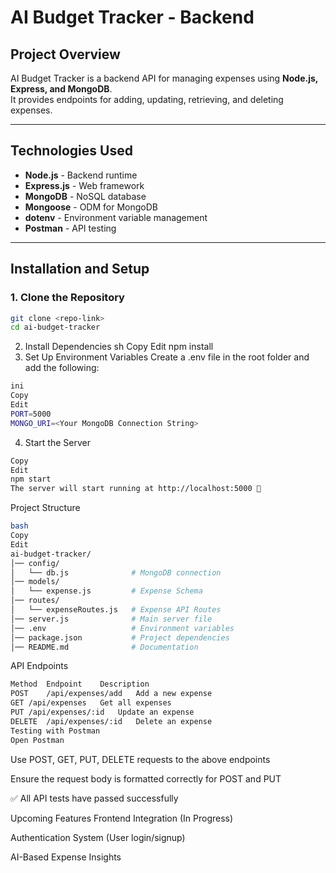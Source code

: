 # **AI Budget Tracker - Backend**  

## **Project Overview**  
AI Budget Tracker is a backend API for managing expenses using **Node.js, Express, and MongoDB**.  
It provides endpoints for adding, updating, retrieving, and deleting expenses.  

---

## **Technologies Used**  
- **Node.js** - Backend runtime  
- **Express.js** - Web framework  
- **MongoDB** - NoSQL database  
- **Mongoose** - ODM for MongoDB  
- **dotenv** - Environment variable management  
- **Postman** - API testing  

---

## **Installation and Setup**  

### **1. Clone the Repository**  
```sh
git clone <repo-link>
cd ai-budget-tracker
```
2. Install Dependencies
sh
Copy
Edit
npm install
3. Set Up Environment Variables
Create a .env file in the root folder and add the following:
```sh
ini
Copy
Edit
PORT=5000
MONGO_URI=<Your MongoDB Connection String>
```
4. Start the Server
```sh
Copy
Edit
npm start
The server will start running at http://localhost:5000 🚀
```
Project Structure
```sh
bash
Copy
Edit
ai-budget-tracker/
│── config/
│   └── db.js              # MongoDB connection
│── models/
│   └── expense.js         # Expense Schema
│── routes/
│   └── expenseRoutes.js   # Expense API Routes
│── server.js              # Main server file
│── .env                   # Environment variables
│── package.json           # Project dependencies
│── README.md              # Documentation
```
API Endpoints
```sh
Method	Endpoint	Description
POST	/api/expenses/add	Add a new expense
GET	/api/expenses	Get all expenses
PUT	/api/expenses/:id	Update an expense
DELETE	/api/expenses/:id	Delete an expense
Testing with Postman
Open Postman
```
Use POST, GET, PUT, DELETE requests to the above endpoints

Ensure the request body is formatted correctly for POST and PUT

✅ All API tests have passed successfully

Upcoming Features
Frontend Integration (In Progress)

Authentication System (User login/signup)

AI-Based Expense Insights
